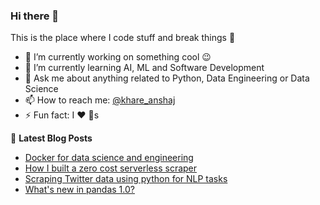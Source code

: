 ### Hi there 👋
This is the place where I code stuff and break things :rofl:

- 🔭 I’m currently working on something cool :wink:
- 🌱 I’m currently learning AI, ML and Software Development
- 💬 Ask me about anything related to Python, Data Engineering or Data Science
- 📫 How to reach me: [@khare_anshaj](https://twitter.com/khare_anshaj)
- ⚡ Fun fact: I :heart: :dog:s

📕 **Latest Blog Posts**
<!-- BLOG-POST-LIST:START -->
- [Docker for data science and engineering](https://dev.to/anshaj/docker-for-data-science-and-engineering-5567)
- [How I built a zero cost serverless scraper](https://dev.to/anshaj/how-i-built-a-zero-cost-completely-serverless-scraper-20io)
- [Scraping Twitter data using python for NLP tasks](https://dev.to/anshaj/scraping-twitter-data-using-python-for-nlp-tasks-2je7)
- [What's new in pandas 1.0?](https://dev.to/anshaj/what-s-new-in-pandas-1-0-215l)
<!-- BLOG-POST-LIST:END -->
